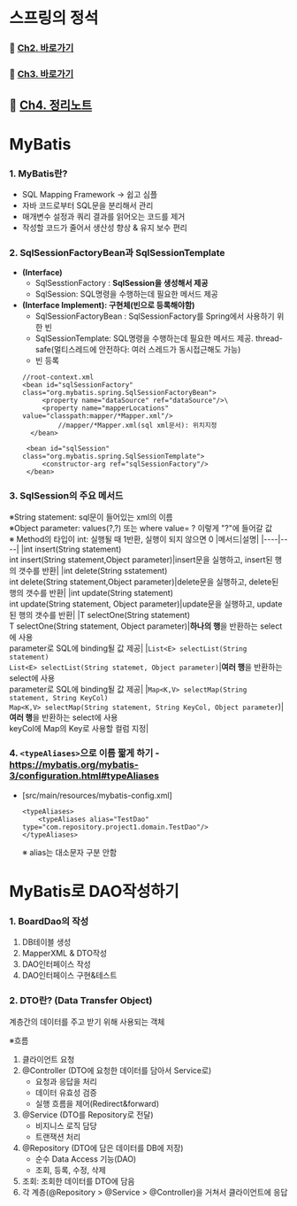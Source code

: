# 스프링의 정석

### :pushpin: [Ch2. 바로가기](https://github.com/KhaeMiin/fastcampus)
### :pushpin: [Ch3. 바로가기](https://github.com/KhaeMiin/fastcampus2)

## :pushpin: [Ch4. 정리노트](https://github.com/KhaeMiin/fastcampus3/tree/master/ch4#mybatis)
# MyBatis

### 1. MyBatis란?
- SQL Mapping Framework → 쉽고 심플
- 자바 코드로부터 SQL문을 분리해서 관리
- 매개변수 설정과 쿼리 결과를 읽어오는 코드를 제거
- 작성할 코드가 줄어서 생산성 향상 & 유지 보수 편리

### 2. SqlSessionFactoryBean과 SqlSessionTemplate
- **(Interface)**
	- SqlSesstionFactory : **SqlSession을 생성해서 제공**
	- SqlSession: SQL명령을 수행하는데 필요한 메서드 제공
- **(Interface Implement): 구현체(빈으로 등록해야함)**
	- SqlSessionFactoryBean : SqlSessionFactory를 Spring에서 사용하기 위한 빈
	- SqlSessionTemplate: SQL명령을 수행하는데 필요한 메서드 제공. thread-safe(멀티스레드에 안전하다: 여러 스레드가 동시접근해도 가능)
	- 빈 등록
	```
	//root-context.xml
	<bean id="sqlSessionFactory" class="org.mybatis.spring.SqlSessionFactoryBean">  
		 <property name="dataSource" ref="dataSource"/>\
		 <property name="mapperLocations" value="classpath:mapper/*Mapper.xml"/>
			 //mapper/*Mapper.xml(sql xml문서): 위치지정
	  </bean>  
	  
	 <bean id="sqlSession" class="org.mybatis.spring.SqlSessionTemplate">  
		 <constructor-arg ref="sqlSessionFactory"/>  
	 </bean>
	```

### 3. SqlSession의 주요 메서드
※String statement: sql문이 들어있는 xml의 이름<br>
※Object parameter: values(?,?) 또는 where value= ? 이렇게 "?"에 들어갈 값<br>
※ Method의 타입이 int: 실행될 때 1반환, 실행이 되지 않으면 0
|메서드|설명|
|----|----|
|int insert(String statement)<br>int insert(String statement,Object parameter)|insert문을 실행하고, insert된 행의 갯수를 반환|
|int delete(String sstatement)<br>int delete(String statement,Object parameter)|delete문을 실행하고, delete된 행의 갯수를 반환|
|int update(String statement)<br>int update(String statement, Object parameter)|update문을 실행하고, update된 행의 갯수를 반환|
|T selectOne(String statement)<br>T selectOne(String statement, Object parameter)|**하나의 행**을 반환하는 select에 사용<br>parameter로 SQL에 binding될 값 제공|
|```List<E> selectList(String statement)```<br>```List<E> selectList(String statemet, Object parameter)```|**여러 행**을 반환하는 select에 사용<br>parameter로 SQL에 binding될 값 제공|
|```Map<K,V> selectMap(String statement, String KeyCol)``` <br>```Map<K,V> selectMap(String statement, String KeyCol, Object parameter```)|**여러 행**을 반환하는 select에 사용<br>keyCol에 Map의 Key로 사용할 컬럼 지정|

### 4. ```<typeAliases>```으로 이름 짧게 하기 - https://mybatis.org/mybatis-3/configuration.html#typeAliases

- [src/main/resources/mybatis-config.xml]
	```
	<typeAliases>
		<typeAliases alias="TestDao" type="com.repository.project1.domain.TestDao"/>
	</typeAliases>	
	```
	※ alias는 대소문자 구분 안함<br>
	
# MyBatis로 DAO작성하기

### 1. BoardDao의 작성
1. DB테이블 생성
2. MapperXML & DTO작성
3. DAO인터페이스 작성
4. DAO인터페이스 구현&테스트

### 2. DTO란? (Data Transfer Object)
계층간의 데이터를 주고 받기 위해 사용되는 객체

※흐름<br>
1. 클라이언트 요청 
2. @Controller (DTO에 요청한 데이터를 담아서 Service로)
	- 요청과 응답을 처리
	- 데이터 유효성 검증
	- 실행 흐름을 제어(Redirect&forward) 
3. @Service (DTO를 Repository로 전달)
	- 비지니스 로직 담당
	- 트랜잭션 처리
4. @Repository (DTO에 담은 데이터를 DB에 저장)
	- 순수 Data Access 기능(DAO)
	- 조회, 등록, 수정, 삭제
5. 조회: 조회한 데이터를 DTO에 담음
6. 각 계층(@Repository > @Service > @Controller)을 거쳐서 클라이언트에 응답
